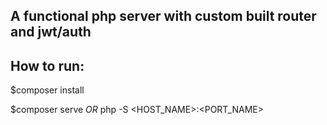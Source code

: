 ## A functional php server with custom built router and jwt/auth

## How to run:

$composer install

$composer serve _OR_ php -S <HOST_NAME>:<PORT_NAME>

